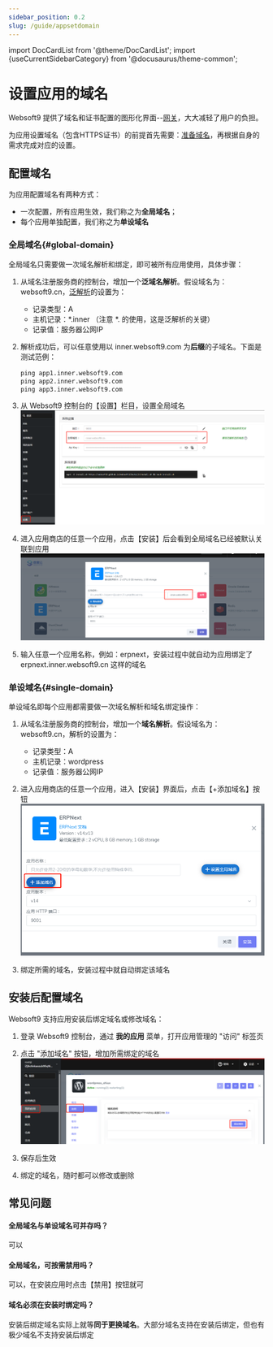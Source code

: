 ```yaml
---
sidebar_position: 0.2
slug: /guide/appsetdomain
---
```


import DocCardList from '@theme/DocCardList';
import {useCurrentSidebarCategory} from '@docusaurus/theme-common';

# 设置应用的域名

Websoft9 提供了域名和证书配置的图形化界面--[网关](../function/gateway)，大大减轻了用户的负担。  

为应用设置域名（包含HTTPS证书）的前提首先需要：[准备域名](../domains)，再根据自身的需求完成对应的设置。

## 配置域名

为应用配置域名有两种方式：

- 一次配置，所有应用生效，我们称之为**全局域名**；
- 每个应用单独配置，我们称之为**单设域名**

### 全局域名{#global-domain}

全局域名只需要做一次域名解析和绑定，即可被所有应用使用，具体步骤：

1. 从域名注册服务商的控制台，增加一个**泛域名解析**。假设域名为：websoft9.cn，[泛解析](../domains#wildcard)的设置为：  

   - 记录类型：A
   - 主机记录：*.inner  （注意 *. 的使用，这是泛解析的关键）
   - 记录值：服务器公网IP

2. 解析成功后，可以任意使用以 inner.websoft9.com 为**后缀**的子域名。下面是测试范例：  
   ```
   ping app1.inner.websoft9.com
   ping app2.inner.websoft9.com
   ping app3.inner.websoft9.com
   ```

3. 从 Websoft9 控制台的【设置】栏目，设置全局域名
   ![Websoft9 控制台](./assets/websoft9-settings-globaldomain.png)

4. 进入应用商店的任意一个应用，点击【安装】后会看到全局域名已经被默认关联到应用
   ![](./assets/websoft9-setdomain-app.png)

5. 输入任意一个应用名称，例如：erpnext，安装过程中就自动为应用绑定了 erpnext.inner.websoft9.cn 这样的域名

### 单设域名{#single-domain}

单设域名即每个应用都需要做一次域名解析和域名绑定操作：

1. 从域名注册服务商的控制台，增加一个**域名解析**。假设域名为：websoft9.cn，解析的设置为：  

   - 记录类型：A
   - 主机记录：wordpress
   - 记录值：服务器公网IP

2. 进入应用商店的任意一个应用，进入【安装】界面后，点击【+添加域名】按钮
   ![](./assets/websoft9-setdomain-adddomain.png)

3. 绑定所需的域名，安装过程中就自动绑定该域名

## 安装后配置域名

Websoft9 支持应用安装后绑定域名或修改域名：

1. 登录 Websoft9 控制台，通过 **我的应用** 菜单，打开应用管理的 "访问" 标签页

2. 点击 "添加域名" 按钮，增加所需绑定的域名
   ![](./assets/adddomain-access-websoft9.png)

3. 保存后生效

4. 绑定的域名，随时都可以修改或删除

## 常见问题

#### 全局域名与单设域名可并存吗？

可以

#### 全局域名，可按需禁用吗？

可以，在安装应用时点击【禁用】按钮就可

#### 域名必须在安装时绑定吗？

安装后绑定域名实际上就等**同于更换域名**。大部分域名支持在安装后绑定，但也有极少域名不支持安装后绑定
